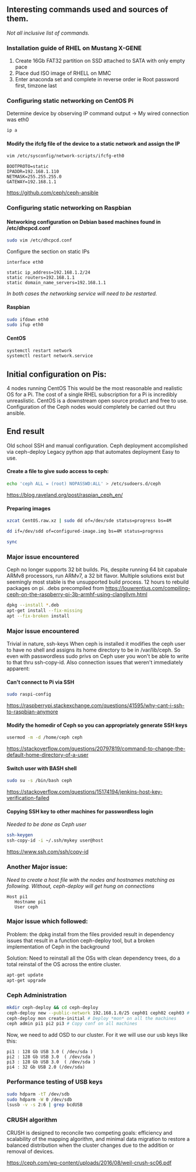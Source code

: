 ## Interesting commands used and sources of them. ##

_Not all inclusive list of commands._



### Installation guide of RHEL on Mustang X-GENE ###
1) Create 16Gb FAT32 partition on SSD attached to SATA with only empty pace
2) Place dud ISO image of RHELL on MMC
3) Enter anaconda set and complete in reverse order
	ie Root password first, timzone last

### Configuring static networking on CentOS Pi ###

Determine device by observing IP command output
-> My wired connection was eth0
```bash
ip a
```

#### Modify the ifcfg file of the device to a static network and assign the IP ####
```bash
vim /etc/sysconfig/network-scripts/ifcfg-eth0
```
``` 
BOOTPROTO=static
IPADDR=192.168.1.110
NETMASK=255.255.255.0
GATEWAY=192.168.1.1
```
https://github.com/ceph/ceph-ansible

### Configuring static networking on Raspbian ###

#### Networking configuration on Debian based machines found in /etc/dhcpcd.conf ####

```bash
sudo vim /etc/dhcpcd.conf
```
Configure the section on static IPs

```
interface eth0

static ip_address=192.168.1.2/24
static routers=192.168.1.1
static domain_name_servers=192.168.1.1
```

_In both cases the networking service will need to be restarted._

#### Raspbian ####
```bash 
sudo ifdown eth0
sudo ifup eth0
```

#### CentOS ####
```bash
systemctl restart network
systemctl restart network.service
```


## Initial configuration on Pis: ##
4 nodes running CentOS
This would be the most reasonable and realistic OS for a Pi.
The cost of a single RHEL subscription for a Pi is incredibly unreaslistic. 
CentOS is a downstream open source product and free to use.
Configuration of the Ceph nodes would completely be carried out thru ansible.

## End result ##
Old school SSH and manual configuration.
Ceph deployment accomplished via ceph-deploy
Legacy python app that automates deployment
Easy to use.


#### Create a file to give sudo access to ceph: ####

```bash
echo 'ceph ALL = (root) NOPASSWD:ALL' > /etc/sudoers.d/ceph
```
https://blog.raveland.org/post/raspian_ceph_en/


#### Preparing images ####
```bash
xzcat CentOS.raw.xz | sudo dd of=/dev/sde status=progress bs=4M

dd if=/dev/sdd of=configured-image.img bs=4M status=progress

sync
```

### Major issue encountered ###
Ceph no longer supports 32 bit builds.
Pis, despite running 64 bit capabale ARMv8 processors,
run ARMv7, a 32 bit flavor.
Multiple solutions exist but seemingly most stable is the unsupported build process.
12 hours to rebuild packages on pi.
.debs precompiled from
https://louwrentius.com/compiling-ceph-on-the-raspberry-pi-3b-armhf-using-clangllvm.html

```bash
dpkg --install *.deb
apt-get install --fix-missing
apt --fix-broken install
```


### Major issue encountered ###
Trivial in nature, ssh-keys
When ceph is installed it modifies the ceph user to have no shell and 
assigns its home directory to be in /var/lib/ceph.
So even with passwordless sudo privs on Ceph user you won't be able to 
write to that thru ssh-copy-id. Also connection issues that weren't immediately
apparent:

#### Can't connect to Pi via SSH ####
```bash
sudo raspi-config
```
https://raspberrypi.stackexchange.com/questions/41595/why-cant-i-ssh-to-raspbian-anymore


#### Modify the homedir of Ceph so you can appropriately generate SSH keys ####
```bash
usermod -m -d /home/ceph ceph
```
https://stackoverflow.com/questions/20797819/command-to-change-the-default-home-directory-of-a-user


#### Switch user with BASH shell ####
```bash
sudo su -s /bin/bash ceph
```
https://stackoverflow.com/questions/15174194/jenkins-host-key-verification-failed

#### Copying SSH key to other machines for passwordless login ####
_Needed to be done as Ceph user_

```bash
ssh-keygen
ssh-copy-id -i ~/.ssh/mykey user@host
```
https://www.ssh.com/ssh/copy-id


### Another Major issue: ###
_Need to create a host file with the nodes and hostnames matching as following. Without, ceph-deploy will get hung on connections_
```
Host pi1  
   Hostname pi1  
   User ceph  
```


### Major issue which followed: ###
Problem: the dpkg install from the files provided result in dependency issues that
result in a function ceph-deploy tool, but a broken implementation of Ceph in the background

Solution:
Need to reinstall all the OSs with clean dependency trees, do a total reinstal of the OS
across the entire cluster.

```bash
apt-get update
apt-get upgrade
```

### Ceph Administration ###
```bash
mkdir ceph-deploy && cd ceph-deploy
ceph-deploy new --public-network 192.168.1.0/25 ceph01 ceph02 ceph03 # Of course, adapt the names and the network
ceph-deploy mon create-initial # Deploy *mon* on all the machines
ceph admin pi1 pi2 pi3 # Copy conf on all machines
```

Now, we need to add OSD to our cluster. For it we will use our usb keys like this:

```
pi1 : 128 Gb USB 3.0 ( /dev/sda )
pi2 : 128 Gb USB 3.0  ( /dev/sda )
pi3 : 128 Gb USB 3.0  ( /dev/sda )
pi4 : 32 Gb USB 2.0 (/dev/sda)
```

### Performance testing of USB keys ###
```bash
sudo hdparm -tT /dev/sdb
sudo hdparm -W 0 /dev/sdb
lsusb -v -s 2:6 | grep bcdUSB
```




### CRUSH algorithm ###
CRUSH is designed to reconcile two
competing goals: efficiency and scalability of the mapping
algorithm, and minimal data migration to restore a balanced
distribution when the cluster changes due to the addition
or removal of devices.


https://ceph.com/wp-content/uploads/2016/08/weil-crush-sc06.pdf
